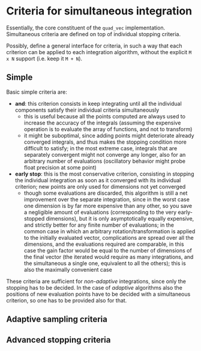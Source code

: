 # Criteria for simultaneous integration

Essentially, the core constituent of the `quad_vec` implementation.
Simultaneous criteria are defined on top of individual stopping criteria.

Possibly, define a general interface for criteria, in such a way that each
criterion can be applied to each integration algorithm, without the explicit
`M x N` support (i.e. keep it `M + N`).

## Simple

Basic simple criteria are:

- **and**: this criterion consists in keep integrating until all the individual
  components satisfy their individual criteria simultaneously
  - this is useful because all the points computed are always used to increase
    the accuracy of the integrals (assuming the expensive operation is to
    evaluate the array of functions, and not to transform)
  - it might be suboptimal, since adding points might deteriorate already
    converged integrals, and thus makes the stopping condition more difficult
    to satisfy; in the most extreme case, integrals that are separately
    convergent might not converge any longer, also for an arbitrary number of
    evaluations (oscillatory behavior might probe float precision at some point)
- **early stop**: this is the most conservative criterion, consisting in
  stopping the individual integration as soon as it converged with its
  individual criterion; new points are only used for dimensions not yet
  converged
  - though some evaluations are discarded, this algorithm is still a net
    improvement over the separate integration, since in the worst case one
    dimension is by far more expensive than any other, so you save a negligible
    amount of evaluations (corresponding to the very early-stopped dimensions),
    but it is only asymptotically equally expensive, and strictly better for any
    finite number of evaluations; in the common case in which an arbitrary
    rotation/transformation is applied to the initially evaluated vector,
    complications are spread over all the dimensions, and the evaluations
    required are comparable, in this case the gain factor would be equal to the
    number of dimensions of the final vector (the iterated would require as many
    integrations, and the simultaneous a single one, equivalent to all the
    others); this is also the maximally convenient case

These criteria are sufficient for _non-adaptive_ integrations, since only the
stopping has to be decided.
In the case of _adaptive_ algorithms also the positions of new evaluation points
have to be decided with a simultaneous criterion, so one has to be provided also
for that.

## Adaptive sampling criteria

## Advanced stopping criteria
